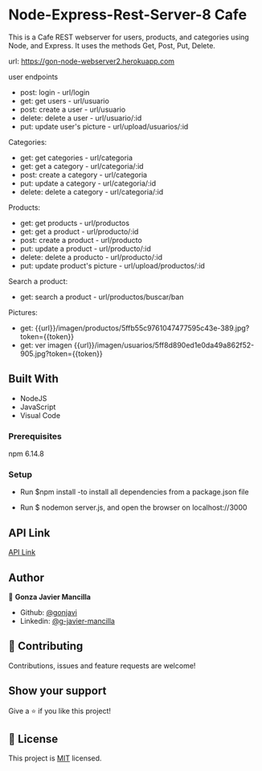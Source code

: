 # Node-Express-Rest-Server-8 Cafe

This is a Cafe REST webserver for users, products, and categories using Node, and Express. It uses the methods Get, Post, Put, Delete.

url: https://gon-node-webserver2.herokuapp.com

user endpoints
- post: login - url/login
- get: get users - url/usuario
- post: create a user - url/usuario
- delete: delete a user - url/usuario/:id
- put: update user's picture - url/upload/usuarios/:id

Categories:
- get: get categories - url/categoria
- get: get a category - url/categoria/:id
- post: create a category - url/categoria
- put: update a category - url/categoria/:id
- delete: delete a category - url/categoria/:id

Products:
- get: get products - url/productos
- get: get a product - url/producto/:id
- post: create a product - url/producto
- put: update a product - url/producto/:id
- delete: delete a producto - url/producto/:id 
- put: update product's picture - url/upload/productos/:id

Search a product:
- get: search a product - url/productos/buscar/ban

Pictures:
- get: {{url}}/imagen/productos/5ffb55c9761047477595c43e-389.jpg?token={{token}}
- get: ver imagen {{url}}/imagen/usuarios/5ff8d890ed1e0da49a862f52-905.jpg?token={{token}}


## Built With

- NodeJS
- JavaScript
- Visual Code

### Prerequisites
npm 6.14.8

### Setup

 - Run $npm install   -to install all dependencies from a package.json file

 - Run $ nodemon server.js, and open the browser on localhost://3000 


## API Link

[API Link](https://gon-node-webserver2.herokuapp.com/)

## Author

👤 **Gonza Javier Mancilla**

- Github: [@gonjavi](https://github.com/gonjavi)
- Linkedin: [@g-javier-mancilla](https://www.linkedin.com/in/g-javier-mancilla-a686a9178/)


## 🤝 Contributing

Contributions, issues and feature requests are welcome!


## Show your support

Give a ⭐️ if you like this project!


## 📝 License

This project is [MIT](lic.url) licensed.

